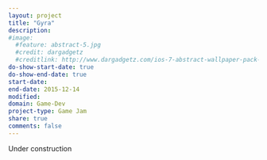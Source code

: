 ```yaml
---
layout: project
title: "Gyra"
description:
#image:
  #feature: abstract-5.jpg
  #credit: dargadgetz
  #creditlink: http://www.dargadgetz.com/ios-7-abstract-wallpaper-pack-for-iphone-5-and-ipod-touch-retina/
do-show-start-date: true
do-show-end-date: true
start-date:
end-date: 2015-12-14
modified:
domain: Game-Dev
project-type: Game Jam
share: true
comments: false
---
```


Under construction
